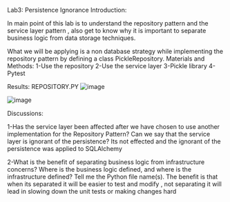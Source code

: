 
Lab3: Persistence Ignorance
Introduction:

In main point of this lab is to understand the repository pattern and the service layer pattern , also get to know why it is important to separate business logic from data storage techniques.

What we will be applying is a non database strategy while implementing the repository pattern by defining a class PickleRepository. 
Materials and Methods:
1-Use the repository 
2-Use the service layer 
3-Pickle library 
4-Pytest 

Results:
REPOSITORY.PY
![image](https://user-images.githubusercontent.com/75038987/172806123-b821c836-3b5d-4dec-9e54-4f720b1afbe7.png)

![image](https://user-images.githubusercontent.com/75038987/172806165-d7b0d047-f655-490e-89bd-51228ea5401c.png)





Discussions:




1-Has the service layer been affected after we have chosen to use another implementation for the Repository Pattern? Can we say that the service layer is ignorant of the persistence? 
Its not effected and the  ignorant of the persistence was applied to SQLAlchemy


2-What is the benefit of separating business logic from infrastructure concerns? Where is the business logic defined, and where is the infrastructure defined? Tell me the Python file name(s).
The benefit is that when  its separated it will be easier to test and modify  , not separating it will lead in slowing down the unit tests or making changes hard  




